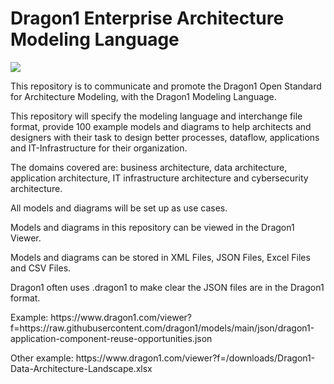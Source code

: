 <h1>Dragon1 Enterprise Architecture Modeling Language</h1>
<img src='https://www.dragon1.com/images/dragon1-application-module-reuse-opportunities.png' />

<p>This repository is to communicate and promote the Dragon1 Open Standard for Architecture Modeling, with the Dragon1 Modeling Language.</p>
<p>This repository will specify the modeling language and interchange file format, provide 100 example models and diagrams to help architects and designers with their task to design better processes, dataflow, applications and IT-Infrastructure for their organization.</p>
<p>The domains covered are: business architecture, data architecture, application architecture, IT infrastructure architecture and cybersecurity architecture.</p>
<p>All models and diagrams will be set up as use cases.</p>
<p>Models and diagrams in this repository can be viewed in  the Dragon1 Viewer.</p>
<p>Models and diagrams can be stored in XML Files, JSON Files, Excel Files and CSV Files.</p>
<p>Dragon1 often uses .dragon1 to make clear the JSON files are in the Dragon1 format.</p>
<p>Example: https://www.dragon1.com/viewer?f=https://raw.githubusercontent.com/dragon1/models/main/json/dragon1-application-component-reuse-opportunities.json

</p>

<p>Other example: https://www.dragon1.com/viewer?f=/downloads/Dragon1-Data-Architecture-Landscape.xlsx</p>
